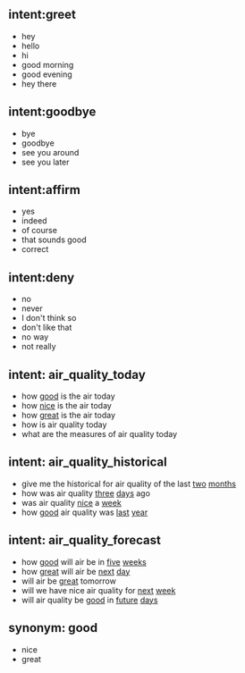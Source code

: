 ## intent:greet
- hey
- hello
- hi
- good morning
- good evening
- hey there

## intent:goodbye
- bye
- goodbye
- see you around
- see you later

## intent:affirm
- yes
- indeed
- of course
- that sounds good
- correct

## intent:deny
- no
- never
- I don't think so
- don't like that
- no way
- not really

## intent: air_quality_today
- how [good](good) is the air today
- how [nice](good) is the air today
- how [great](good) is the air today
- how is air quality today
- what are the measures of air quality today

## intent: air_quality_historical
- give me the historical for air quality of the last [two](number) [months](time_measures)
- how was air quality [three](number) [days](time_measures) ago
- was air quality [nice](good) a [week](time_measures)
- how [good](good) air quality was [last](hierarchy_number) [year](time_measures)

## intent: air_quality_forecast
- how [good](good) will air be in [five](number) [weeks](time_measures)
- how [great](good) will air be [next](hierarchy_number) [day](time_measures)
- will air be [great](good) tomorrow
- will we have nice air quality for [next](hierarchy_number) [week](time_measures)
- will air quality be [good](good) in [future](hiearchy_number) [days](time_measures)


## synonym: good
- nice
- great
